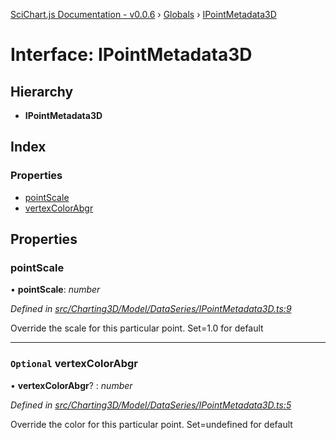 [SciChart.js Documentation - v0.0.6](../README.md) › [Globals](../globals.md) › [IPointMetadata3D](ipointmetadata3d.md)

# Interface: IPointMetadata3D

## Hierarchy

* **IPointMetadata3D**

## Index

### Properties

* [pointScale](ipointmetadata3d.md#pointscale)
* [vertexColorAbgr](ipointmetadata3d.md#optional-vertexcolorabgr)

## Properties

###  pointScale

• **pointScale**: *number*

*Defined in [src/Charting3D/Model/DataSeries/IPointMetadata3D.ts:9](https://github.com/ABTSoftware/SciChart.Dev/blob/46671d21ce/Web/src/SciChart/src/Charting3D/Model/DataSeries/IPointMetadata3D.ts#L9)*

Override the scale for this particular point. Set=1.0 for default

___

### `Optional` vertexColorAbgr

• **vertexColorAbgr**? : *number*

*Defined in [src/Charting3D/Model/DataSeries/IPointMetadata3D.ts:5](https://github.com/ABTSoftware/SciChart.Dev/blob/46671d21ce/Web/src/SciChart/src/Charting3D/Model/DataSeries/IPointMetadata3D.ts#L5)*

Override the color for this particular point. Set=undefined for default
